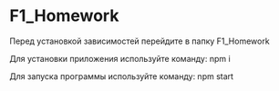 # F1_Homework
Перед установкой зависимостей перейдите в папку F1_Homework

Для установки приложения используйте команду:
npm i

Для запуска программы используйте команду:
npm start
